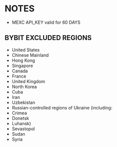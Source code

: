 # NOTES

- MEXC API_KEY valid for 60 DAYS

## BYBIT EXCLUDED REGIONS
- United States
- Chinese Mainland
- Hong Kong
- Singapore
- Canada
- France
- United Kingdom
- North Korea
- Cuba
- Iran
- Uzbekistan
- Russian-controlled regions of Ukraine (including:
- Crimea
- Donetsk
- Luhansk)
- Sevastopol
- Sudan
- Syria
